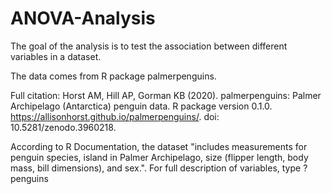 # ANOVA-Analysis
The goal of the analysis is to test the association between different variables in a dataset.  

The data comes from R package palmerpenguins.

Full citation:
  Horst AM, Hill AP, Gorman KB (2020). palmerpenguins:
  Palmer Archipelago (Antarctica) penguin data. R
  package version 0.1.0.
  https://allisonhorst.github.io/palmerpenguins/. doi:
  10.5281/zenodo.3960218.

According to R Documentation, the dataset "includes measurements for penguin species, island in Palmer Archipelago, size (flipper length, body mass, bill dimensions), and sex.". 
For full description of variables, type ?penguins
